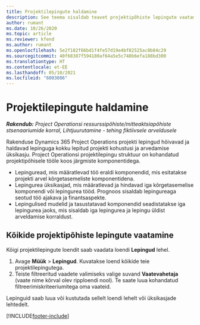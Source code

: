 ```yaml
---
title: Projektilepingute haldamine
description: See teema sisaldab teavet projektipõhiste lepingute vaatamise kohta.
author: rumant
ms.date: 10/26/2020
ms.topic: article
ms.reviewer: kfend
ms.author: rumant
ms.openlocfilehash: 5e2f182f66bd1f4fe57d19e4bf82525ac8b84c29
ms.sourcegitcommit: 40f68387f594180af64a5e5c748b6efa188bd300
ms.translationtype: HT
ms.contentlocale: et-EE
ms.lasthandoff: 05/10/2021
ms.locfileid: "6003086"
---
```

# <a name="manage-project-contracts"></a>Projektilepingute haldamine

_**Rakendub:** Project Operationsi ressurssipõhiste/mitteaktsiapõhiste stsenaariumide korral,  Lihtjuurutamine - tehing fiktiivsele arveldusele_

Rakenduse Dynamics 365 Project Operations projekti lepingud hõivavad ja haldavad lepinguga kokku lepitud projekti kohustusi ja arvedamise üksikasju. Project Operationsi projektilepingu struktuur on kohandatud projektipõhisele tööle koos järgmiste komponentidega.

- Lepinguread, mis määratlevad töö eraldi komponendid, mis esitatakse projekti arvel kõrgetasemeliste komponentidena.
- Lepingurea üksikasjad, mis määratlevad ja hindavad iga kõrgetasemelise komponendi või lepingurea tööd. Prognoos sisaldab lepingureaga seotud töö ajakava ja finantsaspekte.
- Lepingulised mudelid ja tasustatavad komponendid seadistatakse iga lepingurea jaoks, mis sisaldab iga lepingurea ja lepingu üldist arveldamise korraldust.

## <a name="view-all-project-based-contracts"></a>Kõikide projektipõhiste lepingute vaatamine

Kõigi projektilepingute loendit saab vaadata loendi **Lepingud** lehel. 

1. Avage **Müük** > **Lepingud**. Kuvatakse loend kõikide teie projektilepingutega. 
2. Teiste filtreeritud vaadete valimiseks valige suvand **Vaatevahetaja** (vaate nime kõrval olev ripploendi nool). Te saate luua kohandatud filtreerimiskriteeriumitega oma vaateid.

Lepinguid saab luua või kustutada sellelt loendi lehelt või üksikasjade lehtedelt.


[!INCLUDE[footer-include](../../includes/footer-banner.md)]